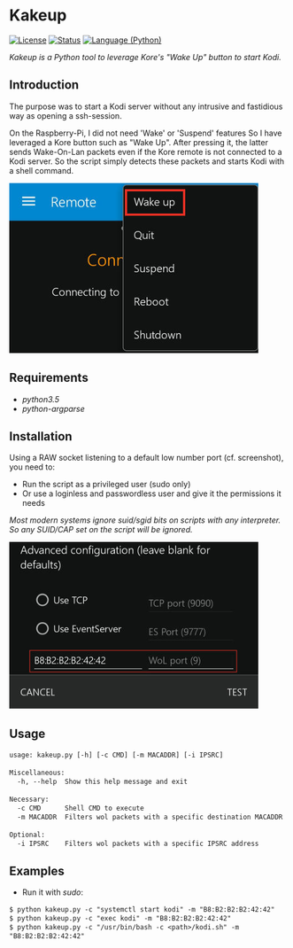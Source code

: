 Kakeup
=======

[![License](https://img.shields.io/badge/license-MIT-blue.svg?style=flat)](https://github.com/Ventto/kakeup/blob/master/LICENSE)
[![Status](https://img.shields.io/badge/status-experimental-orange.svg?style=flat)](https://github.com/Ventto/Kakeup/)
[![Language (Python)](https://img.shields.io/badge/powered_by-Python-yellow.svg)](https://www.python.org/)

*Kakeup is a Python tool to leverage Kore's "Wake Up" button to start Kodi.*

Introduction
------------

The purpose was to start a Kodi server without any intrusive and fastidious way as
opening a ssh-session.

On the Raspberry-Pi, I did not need 'Wake' or 'Suspend' features
So I have leveraged a Kore button such as "Wake Up". After pressing it, the latter sends
Wake-On-Lan packets even if the Kore remote is not connected to a Kodi server.
So the script simply detects these packets and starts Kodi with a shell
command.

![Screenshot of Kore](doc/kore-btn.jpg)


Requirements
------------

* *python3.5*
* *python-argparse*

Installation
------------

Using a RAW socket listening to a default low number port (cf. screenshot),
you need to:

* Run the script as a privileged user (sudo only)
* Or use a loginless and passwordless user and give it the permissions it needs

*Most modern systems ignore suid/sgid bits on scripts with any interpreter.<br />
So any SUID/CAP set on the script will be ignored.*

![Screenshot of Kore](doc/kore-cfg.jpg)

Usage
-----

```
usage: kakeup.py [-h] [-c CMD] [-m MACADDR] [-i IPSRC]

Miscellaneous:
  -h, --help  Show this help message and exit

Necessary:
  -c CMD      Shell CMD to execute
  -m MACADDR  Filters wol packets with a specific destination MACADDR

Optional:
  -i IPSRC    Filters wol packets with a specific IPSRC address
```

Examples
-------

* Run it with *sudo*:

```
$ python kakeup.py -c "systemctl start kodi" -m "B8:B2:B2:B2:42:42"
$ python kakeup.py -c "exec kodi" -m "B8:B2:B2:B2:42:42"
$ python kakeup.py -c "/usr/bin/bash -c <path>/kodi.sh" -m "B8:B2:B2:B2:42:42"
```
